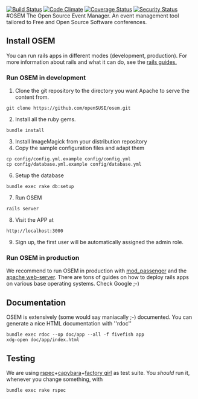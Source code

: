 [![Build Status](https://travis-ci.org/openSUSE/osem.svg?branch=master)](https://travis-ci.org/openSUSE/osem)
[![Code Climate](https://codeclimate.com/github/openSUSE/osem.png)](https://codeclimate.com/github/openSUSE/osem)
[![Coverage Status](https://coveralls.io/repos/openSUSE/osem/badge.png)](https://coveralls.io/r/openSUSE/osem)
[![Security Status](https://hakiri.io/github/openSUSE/osem/master.svg)](https://hakiri.io/github/openSUSE/osem/master)
#OSEM
The Open Source Event Manager. An event management tool tailored to Free and Open Source Software conferences.

## Install OSEM
You can run rails apps in different modes (development, production). For more information
about rails and what it can do, see the [rails guides.](http://guides.rubyonrails.org/getting_started.html)

### Run OSEM in development
1. Clone the git repository to the directory you want Apache to serve the content from.
```
git clone https://github.com/openSUSE/osem.git
```
2. Install all the ruby gems.
```
bundle install
```
3. Install ImageMagick from your distribution repository
4. Copy the sample configuration files and adapt them
```
cp config/config.yml.example config/config.yml
cp config/database.yml.example config/database.yml
```
6. Setup the database
```
bundle exec rake db:setup
```
7. Run OSEM
```
rails server
```
8. Visit the APP at 
```
http://localhost:3000
```
9. Sign up, the first user will be automatically assigned the admin role.

### Run OSEM in production
We recommend to run OSEM in production with [mod_passenger](https://www.phusionpassenger.com/download/#open_source)
and the [apache web-server](https://www.apache.org/). There are tons of guides on how to deploy rails apps on various
base operating systems. Check Google ;-)

## Documentation
OSEM is extensively (some would say maniacally ;-) documented. You can generate a nice HTML documentation with ''rdoc''
```
bundle exec rdoc --op doc/app --all -f fivefish app 
xdg-open doc/app/index.html 
```

## Testing
We are using [rspec](http://rspec.info/)+[capybara](http://jnicklas.github.io/capybara/)+[factory girl](https://github.com/thoughtbot/factory_girl) as test suite. You *should* run it, whenever you change something, with
```
bundle exec rake rspec
```
